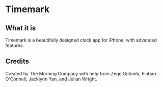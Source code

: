 # Timemark

## What it is

Timemark is a beautifully designed clock app for iPhone, with advanced features.

## Credits

Created by The Morning Company with help from Zeqe Golomb, Finbarr O'Connell, Jacklynn Yan, and Julian Wright.
